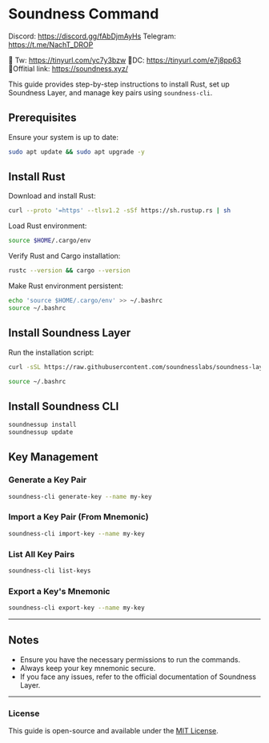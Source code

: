 # Soundness Command
Discord: https://discord.gg/fAbDjmAyHs
Telegram: https://t.me/NachT_DROP





🔹 Tw: https://tinyurl.com/yc7y3bzw
🔹DC: https://tinyurl.com/e7j8pp63
🔹Offitial link: https://soundness.xyz/

This guide provides step-by-step instructions to install Rust, set up Soundness Layer, and manage key pairs using `soundness-cli`.

## Prerequisites
Ensure your system is up to date:
```bash
sudo apt update && sudo apt upgrade -y
```

## Install Rust
Download and install Rust:
```bash
curl --proto '=https' --tlsv1.2 -sSf https://sh.rustup.rs | sh
```

Load Rust environment:
```bash
source $HOME/.cargo/env
```

Verify Rust and Cargo installation:
```bash
rustc --version && cargo --version
```

Make Rust environment persistent:
```bash
echo 'source $HOME/.cargo/env' >> ~/.bashrc
source ~/.bashrc
```

## Install Soundness Layer
Run the installation script:
```bash
curl -sSL https://raw.githubusercontent.com/soundnesslabs/soundness-layer/main/soundnessup/install | bash
```
```bash
source ~/.bashrc
```

## Install Soundness CLI
```bash
soundnessup install
soundnessup update
```

## Key Management
### Generate a Key Pair
```bash
soundness-cli generate-key --name my-key
```

### Import a Key Pair (From Mnemonic)
```bash
soundness-cli import-key --name my-key
```

### List All Key Pairs
```bash
soundness-cli list-keys
```

### Export a Key's Mnemonic
```bash
soundness-cli export-key --name my-key
```

---

## Notes
- Ensure you have the necessary permissions to run the commands.
- Always keep your key mnemonic secure.
- If you face any issues, refer to the official documentation of Soundness Layer.

---

### License
This guide is open-source and available under the [MIT License](LICENSE).

